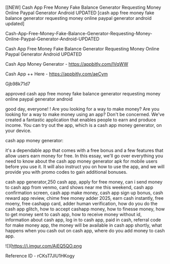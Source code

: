 [[NEW] Cash App Free Money Fake Balance Generator Requesting Money Online Paypal Generator Android UPDATED [cash app free money fake balance generator requesting money online paypal generator android updated]

Cash-App-Free-Money-Fake-Balance-Generator-Requesting-Money-Online-Paypal-Generator-Android-UPDATED

Cash App Free Money Fake Balance Generator Requesting Money Online Paypal Generator Android UPDATED

Cash App Money Generator -  https://appbitly.com/IVqWW


Cash App ++ Here - https://appbitly.com/aeCym


Gjb98k71d7

approved cash app free money fake balance generator requesting money online paypal generator android

good day, everyone! ! Are you looking for a way to make money? Are you looking for a way to make money using an app? Don't be concerned. We've created a fantastic application that enables people to earn and produce income. You can try out the app, which is a cash app money generator, on your device.

cash app money generator:

it's a dependable app that comes with a free bonus and a few features that allow users earn money for free. In this essay, we'll go over everything you need to know about the cash app money generator apk for mobile users before you use it. It will also instruct you on how to use the app, and we will provide you with promo codes to gain additional bonuses.

cash app generator,250 cash app, apply for free money, can i send money to cash app from venmo, card shows near me this weekend, cash app confirmation screen, cash app make money, cash app sign up bonus, cash reward app review, chime free money adder 2025, earn cash instantly, free moeny, free cashapp card, adder human verification, how do you do the cash app glitch, how to accept cashapp money, how to finesse money, how to get money sent to cash app, how to receive money without id, information about cash app, log in to cash app, paid in cash, referral code for make money app, the money will be available in cash app shortly, what happens when you cash out on cash app, where do you add money to cash app.

![](https://i.imgur.com/AjEQ5QO.png

Reference ID - rCKsT7JlU1HKogy